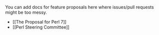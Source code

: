 You can add docs for feature proposals here where issues/pull requests might be too messy.

* [[The Proposal for Perl 7]]
* [[Perl Steering Committee]]